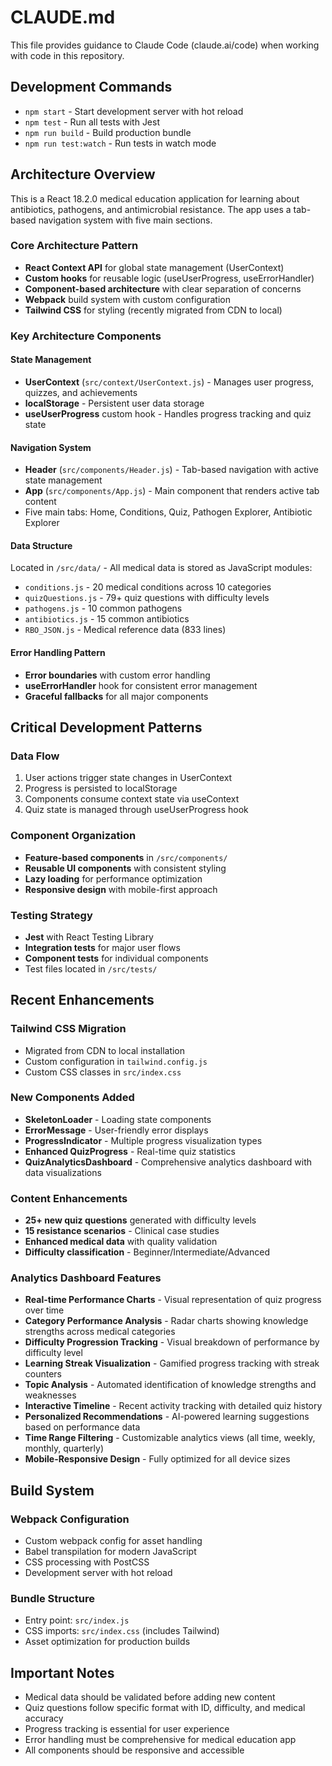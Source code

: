 # CLAUDE.md

This file provides guidance to Claude Code (claude.ai/code) when working with code in this repository.

## Development Commands

- `npm start` - Start development server with hot reload
- `npm test` - Run all tests with Jest
- `npm run build` - Build production bundle
- `npm run test:watch` - Run tests in watch mode

## Architecture Overview

This is a React 18.2.0 medical education application for learning about antibiotics, pathogens, and antimicrobial resistance. The app uses a tab-based navigation system with five main sections.

### Core Architecture Pattern
- **React Context API** for global state management (UserContext)
- **Custom hooks** for reusable logic (useUserProgress, useErrorHandler)
- **Component-based architecture** with clear separation of concerns
- **Webpack** build system with custom configuration
- **Tailwind CSS** for styling (recently migrated from CDN to local)

### Key Architecture Components

#### State Management
- **UserContext** (`src/context/UserContext.js`) - Manages user progress, quizzes, and achievements
- **localStorage** - Persistent user data storage
- **useUserProgress** custom hook - Handles progress tracking and quiz state

#### Navigation System
- **Header** (`src/components/Header.js`) - Tab-based navigation with active state management
- **App** (`src/components/App.js`) - Main component that renders active tab content
- Five main tabs: Home, Conditions, Quiz, Pathogen Explorer, Antibiotic Explorer

#### Data Structure
Located in `/src/data/` - All medical data is stored as JavaScript modules:
- `conditions.js` - 20 medical conditions across 10 categories
- `quizQuestions.js` - 79+ quiz questions with difficulty levels
- `pathogens.js` - 10 common pathogens
- `antibiotics.js` - 15 common antibiotics
- `RBO_JSON.js` - Medical reference data (833 lines)

#### Error Handling Pattern
- **Error boundaries** with custom error handling
- **useErrorHandler** hook for consistent error management
- **Graceful fallbacks** for all major components

## Critical Development Patterns

### Data Flow
1. User actions trigger state changes in UserContext
2. Progress is persisted to localStorage
3. Components consume context state via useContext
4. Quiz state is managed through useUserProgress hook

### Component Organization
- **Feature-based components** in `/src/components/`
- **Reusable UI components** with consistent styling
- **Lazy loading** for performance optimization
- **Responsive design** with mobile-first approach

### Testing Strategy
- **Jest** with React Testing Library
- **Integration tests** for major user flows
- **Component tests** for individual components
- Test files located in `/src/tests/`

## Recent Enhancements

### Tailwind CSS Migration
- Migrated from CDN to local installation
- Custom configuration in `tailwind.config.js`
- Custom CSS classes in `src/index.css`

### New Components Added
- **SkeletonLoader** - Loading state components
- **ErrorMessage** - User-friendly error displays
- **ProgressIndicator** - Multiple progress visualization types
- **Enhanced QuizProgress** - Real-time quiz statistics
- **QuizAnalyticsDashboard** - Comprehensive analytics dashboard with data visualizations

### Content Enhancements
- **25+ new quiz questions** generated with difficulty levels
- **15 resistance scenarios** - Clinical case studies
- **Enhanced medical data** with quality validation
- **Difficulty classification** - Beginner/Intermediate/Advanced

### Analytics Dashboard Features
- **Real-time Performance Charts** - Visual representation of quiz progress over time
- **Category Performance Analysis** - Radar charts showing knowledge strengths across medical categories
- **Difficulty Progression Tracking** - Visual breakdown of performance by difficulty level
- **Learning Streak Visualization** - Gamified progress tracking with streak counters
- **Topic Analysis** - Automated identification of knowledge strengths and weaknesses
- **Interactive Timeline** - Recent activity tracking with detailed quiz history
- **Personalized Recommendations** - AI-powered learning suggestions based on performance data
- **Time Range Filtering** - Customizable analytics views (all time, weekly, monthly, quarterly)
- **Mobile-Responsive Design** - Fully optimized for all device sizes

## Build System

### Webpack Configuration
- Custom webpack config for asset handling
- Babel transpilation for modern JavaScript
- CSS processing with PostCSS
- Development server with hot reload

### Bundle Structure
- Entry point: `src/index.js`
- CSS imports: `src/index.css` (includes Tailwind)
- Asset optimization for production builds

## Important Notes

- Medical data should be validated before adding new content
- Quiz questions follow specific format with ID, difficulty, and medical accuracy
- Progress tracking is essential for user experience
- Error handling must be comprehensive for medical education app
- All components should be responsive and accessible